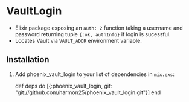 # VaultLogin
- Elixir package exposing an `auth: 2` function taking a username and password returning tuple
`{:ok, authInfo}` if login is sucessful.
- Locates Vault via `VAULT_ADDR` environment variable.  

## Installation

  1. Add phoenix_vault_login to your list of dependencies in `mix.exs`:

        def deps do
          [{:phoenix_vault_login, git: "git://github.com/harmon25/phoenix_vault_login.git"}]
        end

